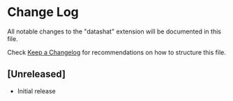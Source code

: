 # Change Log
All notable changes to the "datashat" extension will be documented in this file.

Check [Keep a Changelog](http://keepachangelog.com/) for recommendations on how to structure this file.

## [Unreleased]
- Initial release
